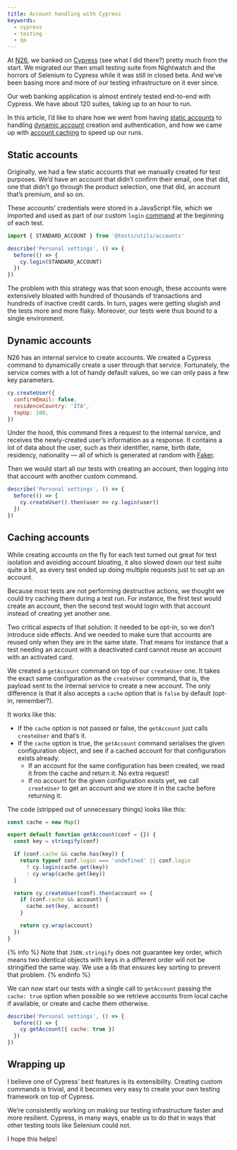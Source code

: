 ```yaml
---
title: Account handling with Cypress
keywords:
  - cypress
  - testing
  - qa
---
```


At [N26](https://n26.com), we banked on [Cypress](https://cypress.io) (see what I did there?) pretty much from the start. We migrated our then small testing suite from Nightwatch and the horrors of Selenium to Cypress while it was still in closed beta. And we’ve been basing more and more of our testing infrastructure on it ever since.

Our web banking application is almost entirely tested end-to-end with Cypress. We have about 120 suites, taking up to an hour to run.

In this article, I’d like to share how we went from having [static accounts](#static-accounts) to handling [dynamic account](#dynamic-accounts) creation and authentication, and how we came up with [account caching](#caching-accounts) to speed up our runs.

## Static accounts

Originally, we had a few static accounts that we manually created for test purposes. We’d have an account that didn’t confirm their email, one that did, one that didn’t go through the product selection, one that did, an account that’s premium, and so on.

These accounts’ credentials were stored in a JavaScript file, which we imported and used as part of our custom `login` [command](https://docs.cypress.io/api/cypress-api/custom-commands.html) at the beginning of each test.

```js
import { STANDARD_ACCOUNT } from '@tests/utils/accounts'

describe('Personal settings', () => {
  before(() => {
    cy.login(STANDARD_ACCOUNT)
  })
})
```

The problem with this strategy was that soon enough, these accounts were extensively bloated with hundred of thousands of transactions and hundreds of inactive credit cards. In turn, pages were getting slugish and the tests more and more flaky. Moreover, our tests were thus bound to a single environment.

## Dynamic accounts

N26 has an internal service to create accounts. We created a Cypress command to dynamically create a user through that service. Fortunately, the service comes with a lot of handy default values, so we can only pass a few key parameters.

```js
cy.createUser({
  confirmEmail: false,
  residenceCountry: 'ITA',
  topUp: 100,
})
```

Under the hood, this command fires a request to the internal service, and receives the newly-created user’s information as a response. It contains a lot of data about the user, such as their identifier, name, birth date, residency, nationality — all of which is generated at random with [Faker](https://github.com/marak/Faker.js/).

Then we would start all our tests with creating an account, then logging into that account with another custom command.

```js
describe('Personal settings', () => {
  before(() => {
    cy.createUser().then(user => cy.login(user))
  })
})
```

## Caching accounts

While creating accounts on the fly for each test turned out great for test isolation and avoiding account bloating, it also slowed down our test suite quite a bit, as every test ended up doing multiple requests just to set up an account.

Because most tests are not performing destructive actions, we thought we could try caching them during a test run. For instance, the first test would create an account, then the second test would login with that account instead of creating yet another one.

Two critical aspects of that solution: it needed to be opt-in, so we don’t introduce side effects. And we needed to make sure that accounts are reused only when they are in the same state. That means for instance that a test needing an account with a deactivated card cannot reuse an account with an activated card.

We created a `getAccount` command on top of our `createUser` one. It takes the exact same configuration as the `createUser` command, that is, the payload sent to the internal service to create a new account. The only difference is that it also accepts a `cache` option that is `false` by default (opt-in, remember?).

It works like this:

- If the `cache` option is not passed or false, the `getAccount` just calls `createUser` and that’s it.
- If the `cache` option is true, the `getAccount` command serialises the given configuration object, and see if a cached account for that configuration exists already.
  - If an account for the same configuration has been created, we read it from the cache and return it. No extra request!
  - If no account for the given configuration exists yet, we call `createUser` to get an account and we store it in the cache before returning it.

The code (stripped out of unnecessary things) looks like this:

```js
const cache = new Map()

export default function getAccount(conf = {}) {
  const key = stringify(conf)

  if (conf.cache && cache.has(key)) {
    return typeof conf.login === 'undefined' || conf.login
      ? cy.login(cache.get(key))
      : cy.wrap(cache.get(key))
  }

  return cy.createUser(conf).then(account => {
    if (conf.cache && account) {
      cache.set(key, account)
    }

    return cy.wrap(account)
  })
}
```

{% info %} Note that `JSON.stringify` does not guarantee key order, which means two identical objects with keys in a different order will not be stringified the same way. We use a lib that ensures key sorting to prevent that problem. {% endinfo %}

We can now start our tests with a single call to `getAccount` passing the `cache: true` option when possible so we retrieve accounts from local cache if available, or create and cache them otherwise.

```js
describe('Personal settings', () => {
  before(() => {
    cy.getAccount({ cache: true })
  })
})
```

## Wrapping up

I believe one of Cypress’ best features is its extensibility. Creating custom commands is trivial, and it becomes very easy to create your own testing framework on top of Cypress.

We’re consistently working on making our testing infrastructure faster and more resilient. Cypress, in many ways, enable us to do that in ways that other testing tools like Selenium could not.

I hope this helps!
